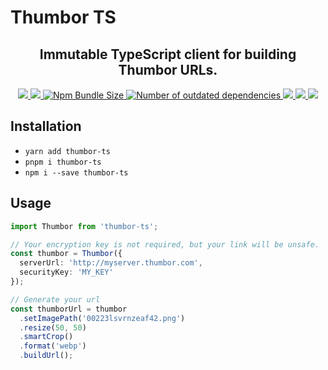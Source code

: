 # Thumbor TS

<h2 align="center">
  Immutable TypeScript client for building Thumbor URLs.
</h2>

<p align="center">
  <a
    aria-label="Npm Package"
    href="https://www.npmjs.com/package/thumbor-ts"
  >
    <img
      src="https://img.shields.io/npm/v/thumbor-ts/latest?style=flat-square"
    >
  </a>
  <a
    aria-label="CI Status"
    href="https://github.com/Brettm12345/thumbor-ts/actions"
  >
  <img
    src="https://img.shields.io/github/workflow/status/brettm12345/thumbor-ts/CI?style=flat-square"
  >
  <img alt="Npm Bundle Size" src="https://img.shields.io/bundlephobia/minzip/thumbor-ts?style=flat-square">
  <a
    aria-label="Dependencies"
    href="https://github.com/Brettm12345/thumbor-ts/network/dependencies"
  >
    <img
      alt="Number of outdated dependencies"
      src="https://img.shields.io/david/brettm12345/thumbor-ts?style=flat-square"
    >
  </a>
  <a aria-label="code style: prettier" href="https://prettier.io">
    <img
      src="https://img.shields.io/badge/code_style-prettier-ff69b4.svg?style=flat-square"
    >
  </a>
  <a
    aria-label="Maintainability"
    href="https://codeclimate.com/github/Brettm12345/thumbor-ts/maintainability"
  >
    <img
      src="https://api.codeclimate.com/v1/badges/7cf8bb2f98bbd77fbe60/maintainability"
    >
  </a>
  <a
    aria-label="Test Coverage"
    href="https://codeclimate.com/github/Brettm12345/thumbor-ts/test_coverage"
  >
    <img
      src="https://api.codeclimate.com/v1/badges/7cf8bb2f98bbd77fbe60/test_coverage"
    />
  </a>
</p>

## Installation

- `yarn add thumbor-ts`
- `pnpm i thumbor-ts`
- `npm i --save thumbor-ts`

## Usage

```typescript
import Thumbor from 'thumbor-ts';

// Your encryption key is not required, but your link will be unsafe.
const thumbor = Thumbor({
  serverUrl: 'http://myserver.thumbor.com',
  securityKey: 'MY_KEY'
});

// Generate your url
const thumborUrl = thumbor
  .setImagePath('00223lsvrnzeaf42.png')
  .resize(50, 50)
  .smartCrop()
  .format('webp')
  .buildUrl();
```
